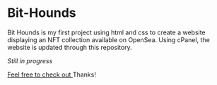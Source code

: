 # Bit-Hounds
Bit Hounds is my first project using html and css to create a website displaying an NFT collection available on OpenSea.
Using cPanel, the website is updated through this repository.


*Still in progress*

[Feel free to check out ](bithounds.club) 
Thanks!
